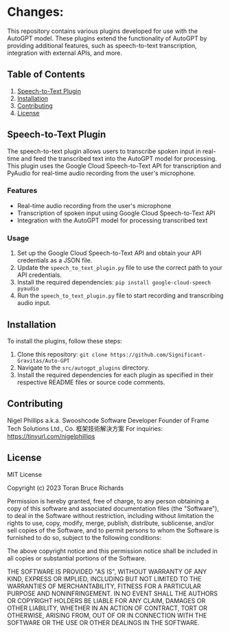 # Changes: 
This repository contains various plugins developed for use with the AutoGPT model. These plugins extend the functionality of AutoGPT by providing additional features, such as speech-to-text transcription, integration with external APIs, and more.

## Table of Contents

1. [Speech-to-Text Plugin](#speech-to-text-plugin)
2. [Installation](#installation)
3. [Contributing](#contributing)
4. [License](#license)

## Speech-to-Text Plugin

The speech-to-text plugin allows users to transcribe spoken input in real-time and feed the transcribed text into the AutoGPT model for processing. This plugin uses the Google Cloud Speech-to-Text API for transcription and PyAudio for real-time audio recording from the user's microphone.

### Features

- Real-time audio recording from the user's microphone
- Transcription of spoken input using Google Cloud Speech-to-Text API
- Integration with the AutoGPT model for processing transcribed text

### Usage

1. Set up the Google Cloud Speech-to-Text API and obtain your API credentials as a JSON file.
2. Update the `speech_to_text_plugin.py` file to use the correct path to your API credentials.
3. Install the required dependencies: `pip install google-cloud-speech pyaudio`
4. Run the `speech_to_text_plugin.py` file to start recording and transcribing audio input.

## Installation

To install the plugins, follow these steps:

1. Clone this repository: `git clone https://github.com/Significant-Gravitas/Auto-GPT`
2. Navigate to the `src/autogpt_plugins` directory.
3. Install the required dependencies for each plugin as specified in their respective README files or source code comments.

## Contributing

Nigel Phillips a.k.a. Swooshcode
Software Developer
Founder of Frame Tech Solutions Ltd., Co. 框架技術解決方案
For inquiries: https://tinyurl.com/nigelphillips

## License

MIT License

Copyright (c) 2023 Toran Bruce Richards

Permission is hereby granted, free of charge, to any person obtaining a copy
of this software and associated documentation files (the "Software"), to deal
in the Software without restriction, including without limitation the rights
to use, copy, modify, merge, publish, distribute, sublicense, and/or sell
copies of the Software, and to permit persons to whom the Software is
furnished to do so, subject to the following conditions:

The above copyright notice and this permission notice shall be included in all
copies or substantial portions of the Software.

THE SOFTWARE IS PROVIDED "AS IS", WITHOUT WARRANTY OF ANY KIND, EXPRESS OR
IMPLIED, INCLUDING BUT NOT LIMITED TO THE WARRANTIES OF MERCHANTABILITY,
FITNESS FOR A PARTICULAR PURPOSE AND NONINFRINGEMENT. IN NO EVENT SHALL THE
AUTHORS OR COPYRIGHT HOLDERS BE LIABLE FOR ANY CLAIM, DAMAGES OR OTHER
LIABILITY, WHETHER IN AN ACTION OF CONTRACT, TORT OR OTHERWISE, ARISING FROM,
OUT OF OR IN CONNECTION WITH THE SOFTWARE OR THE USE OR OTHER DEALINGS IN THE
SOFTWARE.
